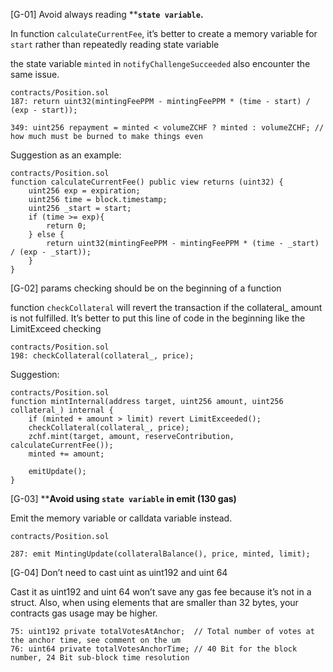 [G-01] Avoid always reading ****`state variable`.**

In function `calculateCurrentFee`, it’s better to create a memory variable for `start` rather than repeatedly reading state variable

the state variable `minted` in `notifyChallengeSucceeded` also encounter the same issue.

```solidity
contracts/Position.sol
187: return uint32(mintingFeePPM - mintingFeePPM * (time - start) / (exp - start));

349: uint256 repayment = minted < volumeZCHF ? minted : volumeZCHF; // how much must be burned to make things even
```

Suggestion as an example:

```solidity
contracts/Position.sol
function calculateCurrentFee() public view returns (uint32) {
    uint256 exp = expiration;
    uint256 time = block.timestamp;
    uint256 _start = start;
    if (time >= exp){
        return 0;
    } else {
        return uint32(mintingFeePPM - mintingFeePPM * (time - _start) / (exp - _start));
    }
}
```

[G-02] params checking should be on the beginning of a function

function `checkCollateral` will revert the transaction if the collateral_ amount is not fulfilled. It’s better to put this line of code in the beginning like the LimitExceed checking

```solidity
contracts/Position.sol
198: checkCollateral(collateral_, price);
```

Suggestion:

```solidity
contracts/Position.sol
function mintInternal(address target, uint256 amount, uint256 collateral_) internal {
    if (minted + amount > limit) revert LimitExceeded();
    checkCollateral(collateral_, price);
    zchf.mint(target, amount, reserveContribution, calculateCurrentFee());
    minted += amount;

    emitUpdate();
}
```

[G-03] ****Avoid using `state variable` in emit (130 gas)**

Emit the memory variable or calldata variable instead.

```solidity
contracts/Position.sol

287: emit MintingUpdate(collateralBalance(), price, minted, limit);
```

[G-04] Don’t need to cast uint as uint192 and uint 64

Cast it as uint192 and uint 64 won’t save any gas fee because it’s not in a struct. Also, when using elements that are smaller than 32 bytes, your contracts gas usage may be higher.

```solidity
75: uint192 private totalVotesAtAnchor;  // Total number of votes at the anchor time, see comment on the um
76: uint64 private totalVotesAnchorTime; // 40 Bit for the block number, 24 Bit sub-block time resolution
```